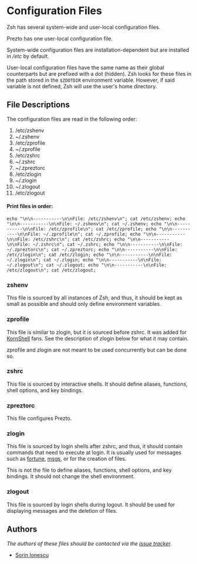 Configuration Files
===================

Zsh has several system-wide and user-local configuration files.

Prezto has one user-local configuration file.

System-wide configuration files are installation-dependent but are installed
in */etc* by default.

User-local configuration files have the same name as their global counterparts
but are prefixed with a dot (hidden). Zsh looks for these files in the path
stored in the `$ZDOTDIR` environment variable. However, if said variable is
not defined, Zsh will use the user's home directory.

File Descriptions
-----------------

The configuration files are read in the following order:

  01. /etc/zshenv
  02. ~/.zshenv
  03. /etc/zprofile
  04. ~/.zprofile
  05. /etc/zshrc
  06. ~/.zshrc
  07. ~/.zpreztorc
  08. /etc/zlogin
  09. ~/.zlogin
  10. ~/.zlogout
  11. /etc/zlogout

#### Print files in order:
```echo "\n\n-----------\n\nFile: /etc/zshenv\n"; cat /etc/zshenv; echo "\n\n-----------\n\nFile: ~/.zshenv\n"; cat ~/.zshenv; echo "\n\n-----------\n\nFile: /etc/zprofile\n"; cat /etc/zprofile; echo "\n\n-----------\n\nFile: ~/.zprofile\n"; cat ~/.zprofile; echo "\n\n-----------\n\nFile: /etc/zshrc\n"; cat /etc/zshrc; echo "\n\n-----------\n\nFile: ~/.zshrc\n"; cat ~/.zshrc; echo "\n\n-----------\n\nFile: ~/.zpreztorc\n"; cat ~/.zpreztorc; echo "\n\n-----------\n\nFile: /etc/zlogin\n"; cat /etc/zlogin; echo "\n\n-----------\n\nFile: ~/.zlogin\n"; cat ~/.zlogin; echo "\n\n-----------\n\nFile: ~/.zlogout\n"; cat ~/.zlogout; echo "\n\n-----------\n\nFile: /etc/zlogout\n"; cat /etc/zlogout;```

### zshenv

This file is sourced by all instances of Zsh, and thus, it should be kept as
small as possible and should only define environment variables.

### zprofile

This file is similar to zlogin, but it is sourced before zshrc. It was added
for [KornShell][1] fans. See the description of zlogin below for what it may
contain.

zprofile and zlogin are not meant to be used concurrently but can be done so.

### zshrc

This file is sourced by interactive shells. It should define aliases,
functions, shell options, and key bindings.

### zpreztorc

This file configures Prezto.

### zlogin

This file is sourced by login shells after zshrc, and thus, it should contain
commands that need to execute at login. It is usually used for messages such as
[fortune][2], [msgs][3], or for the creation of files.

This is not the file to define aliases, functions, shell options, and key
bindings. It should not change the shell environment.

### zlogout

This file is sourced by login shells during logout. It should be used for
displaying messages and the deletion of files.

Authors
-------

*The authors of these files should be contacted via the [issue tracker][4].*

  - [Sorin Ionescu](https://github.com/sorin-ionescu)

[1]: http://www.kornshell.com
[2]: http://en.wikipedia.org/wiki/Fortune_(Unix)
[3]: http://www.manpagez.com/man/1/msgs
[4]: https://github.com/sorin-ionescu/prezto/issues
